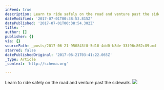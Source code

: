 ```yaml
---
inFeed: true
description: Learn to ride safely on the road and venture past the sidewalk.
dateModified: '2017-07-01T00:38:53.815Z'
datePublished: '2017-07-01T00:38:54.302Z'
title: ''
author: []
publisher: {}
via: {}
sourcePath: _posts/2017-06-21-950843f0-5d10-4dd0-b8de-33f96c862c89.md
starred: false
datePublishedOriginal: '2017-06-21T03:41:22.065Z'
_type: Article
_context: 'http://schema.org'

---
```

Learn to ride safely on the road and venture past the sidewalk.
![](https://the-grid-user-content.s3-us-west-2.amazonaws.com/beaa7dac-afbf-45df-bf11-634232e15b38.jpg)